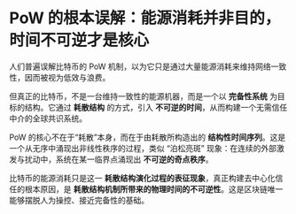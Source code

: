 # PoW 的根本误解：能源消耗并非目的，时间不可逆才是核心

人们普遍误解比特币的 PoW 机制，以为它只是通过大量能源消耗来维持网络一致性，因而被视为低效与浪费。

但真正的比特币，不是一台维持一致性的能源机器，而是一个以 **完备性系统** 为目标的结构。它通过 **耗散结构** 的方式，引入 **不可逆的时间**，从而构建一个无需信任中介的全球共识系统。

PoW 的核心不在于“耗散”本身，而在于由耗散所构造出的 **结构性时间序列**。这是一个从无序中涌现出非线性秩序的过程，类似 “泊松亮斑” 现象：在连续的外部激发与扰动中，系统在某一临界点涌现出 **不可逆的奇点秩序**。

比特币的能源消耗只是这一 **耗散结构演化过程的表征现象**，真正构建去中心化信任的根本原因，是 **耗散结构机制所带来的物理时间的不可逆性**。这是区块链唯一能够摆脱人为操控、接近完备性的基础。
